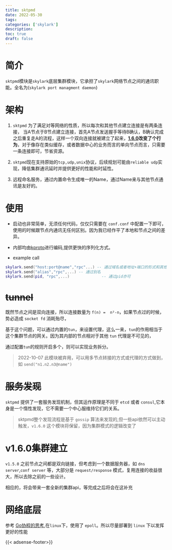```yaml
---
title: sktpmd
date: 2022-05-30
tags: 
categories: ['skylark']
description: 
toc: true
draft: false
---
```



# 简介

`sktpmd`模块是`skylark`底层集群模块，它承担了`skylark`网络节点之间的通讯职能。全名为(`skylark port managment daemon`)


# 架构

1. `sktpmd` 为了满足对等网络的性质，所以每次和其他节点建立连接是有两条连接，
    当A节点于B节点建立连接，首先A节点发送握手等待B确认，B确认完成之后重复走A的流程，这样一个双向连接就被建立了起来，**[1.6.0](#v1.6.0集群建立)改变了个行为**，对于像存在类似缓存，或者数据中心的业务而言的单向节点而言，只需要一条连接即可，节省资源。

2. `sktpmd`现在支持原始的`tcp,udp,unix`协议，后续规划可能由`reliable udp`实现，降低集群通讯延时并提供更好的性能和时延性。

3. 远程命名服务，通过内置命令生成唯一的Name，通过Name来与其他节点通讯是友好的。


# 使用

+ 启动也非常简单，无须任何代码，仅仅只需要在 `conf.conf` 中配置一下即可，使用的时候跟节点内通讯无任何区别。因为我已经作平了本地和节点之间的差异。
  
+ 内部均由[kproto](/post/kproto)进行编码,提供更快的序列化方式。
  
+ example call
```lua
skylark.send("host:port@name","rpc"...) -- 通过域名或者地址+端口的形式和其他节点进行通讯
skylark.send("alias","rpc",...) -- 通过别名
skylark.send(pid, "rpc",...)              -- 通过pid亦可
```


# ~~tunnel~~

既然节点之间是双向连接，所以连接数量为 `f(n) =  n²-n`，如果节点过的时候，势必造成 `socket fd` 消耗殆尽，

基于这个问题，可以通过内置的`tun`，来设置代理，这么一来，`tun`的作用相当于这个集群节点的网关。因为其内部的节点相对于其他 `tun` 代理是不可见的，

通过配置`tun`的规则开启多个，则可以实现业务拆分。

 > 2022-10-07 此模块被弃用，可以用多节点转接的方式或代理的方式做到，如 `send("n1.n2.n3@name")`

# ~~服务发现~~

`sktpmd` 提供了一套服务发现机制，但其运作原理是不同于 `etcd` 或者 `consul`,它本身是一个惰性发现，它不需要一个中心服维持它们的关系。


> sktpmd整个发现流程是基于 `gossip` 算法来发现的,但一些api依然可以主动触发，`v1.6.0` 这个模块将保留，因为集群模式的逻辑改变了


# v1.6.0集群建立

`v1.5.0` 之前节点之间都是双向链接，但考虑到一个数据服务器，如 `dns server`,`conf server` 等，大部分是 `request/response` 模式，复用连接的收益很大，所以去除之前的一些设计。

相应的，将会带来一套全新的集群api，等完成之后将会在这补充



# 网络底层

参考 [Go协程的思考](/post/language/go/goroutine),在`linux`下，使用了 `epoll`。所以尽量部署到 `linux` 下以发挥更好的性能



{{< adsense-footer>}}

